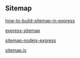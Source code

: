 ## Sitemap
[how-to-build-sitemap-in-express](http://stackoverflow.com/questions/27162617/how-to-build-sitemap-in-express-js)

[express-sitemap](https://www.npmjs.com/package/express-sitemap)

[sitemap-nodejs-express](http://nodejs.blog.br/2015/02/generating-blog-sitemap-nodejs-express-framework)

[sitemap.js](https://github.com/ekalinin/sitemap.js)

